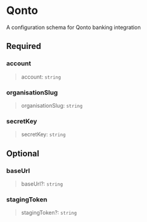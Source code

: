 # Qonto

A configuration schema for Qonto banking integration

## Required

### account

>account: `string`

### organisationSlug

>organisationSlug: `string`

### secretKey

>secretKey: `string`

## Optional

### baseUrl

>baseUrl?: `string`

### stagingToken

>stagingToken?: `string`

